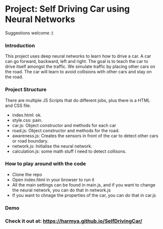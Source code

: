 # Project: Self Driving Car using Neural Networks

Suggestions welcome :) 

### Introduction
This project uses deep neural networks to learn how to drive a car.
A car can go forward, backward, left and right. The goal is to teach the car to drive itself amongst the traffic.
We simulate traffic by placing other cars on the road. The car will learn to avoid collisions with other cars and stay on the road.

### Project Structure
There are multiple JS Scripts that do different jobs, plus there is a HTML and CSS file.
- index.html: ok.
- style.css: pain.
- car.js: Object constructor and methods for each car
- road.js: Object constructor and methods for the road.
- awareness.js: Creates the sensors in front of the car to detect other cars or road boundary.
- network.js: Initialise the neural network.
- calculation.js: some math stuff I need to detect collisons.

### How to play around with the code
- Clone the repo
- Open index.html in your browser to run it
- All the main settings can be found in main.js, and if you want to change the neural network, you can do that in network.js
- If you want to chnage the properties of the car, you can do that in car.js

### Demo


### Check it out at: https://harmya.github.io/SelfDrivingCar/

